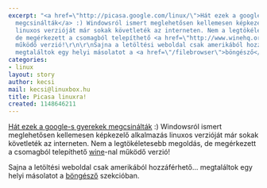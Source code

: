 ```yaml
---
excerpt: "<a href=\"http://picasa.google.com/linux/\">Hát ezek a google-s gyerekek
  megcsinálták</a> :) Windowsról ismert meglehetősen kellemesen képkezelő alkalmazás
  linuxos verzióját már sokak követleték az interneten. Nem a legtökéletesebb megoldás,
  de megérkezett a csomagból telepíthető <a href=\"http://www.winehq.org/\">wine</a>-nal
  működő verzió!\r\n\r\nSajna a letöltési weboldal csak amerikából hozzáférhető...
  megtaláltok egy helyi másolatot a <a href=\"/filebrowser\">böngésző</a> szekcióban.\r\n"
categories:
- linux
layout: story
author: kecsi
mail: kecsi@linuxbox.hu
title: Picasa linuxra!
created: 1148646211
---
```

<a href="http://picasa.google.com/linux/">Hát ezek a google-s gyerekek megcsinálták</a> :) Windowsról ismert meglehetősen kellemesen képkezelő alkalmazás linuxos verzióját már sokak követleték az interneten. Nem a legtökéletesebb megoldás, de megérkezett a csomagból telepíthető <a href="http://www.winehq.org/">wine</a>-nal működő verzió!

Sajna a letöltési weboldal csak amerikából hozzáférhető... megtaláltok egy helyi másolatot a <a href="/filebrowser">böngésző</a> szekcióban.

